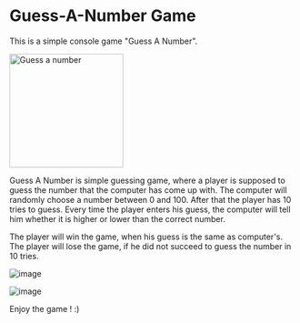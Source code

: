 # Guess-A-Number Game
This is a simple console game "Guess A Number".

<img src="https://play-lh.googleusercontent.com/q5lSxwHjIThHOMU3V7k28vSunN9qBSX-XY53tBtEJON3vdBvByBLC46iyLwzvM8cImxs" alt="Guess a number" width="200px" height="200px" />

Guess A Number is simple guessing game, where a player is supposed to guess the number that the computer has come up with. The computer will randomly choose a number between 0 and 100. After that the player has 10 tries to guess. Every time the player enters his guess, the computer will tell him whether it is higher or lower than the correct number.

The player will win the game, when his guess is the same as computer's.
The player will lose the game, if he did not succeed to guess the number in 10 tries.

![image](https://user-images.githubusercontent.com/104829819/191908160-7da861e7-8577-4eb7-adc7-392525f8f3da.png)

![image](https://user-images.githubusercontent.com/104829819/191908879-bc816e80-fe5c-47ae-ac56-1d007b200516.png)

Enjoy the game ! :)
